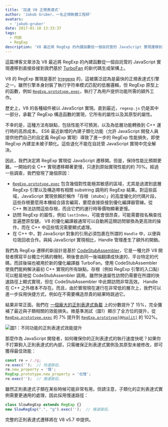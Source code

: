 ```yaml
---
title: '加速 V8 正規表達式'
author: 'Jakob Gruber，一名正規軟體工程師'
avatars:
  - 'jakob-gruber'
date: 2017-01-10 13:33:37
tags:
  - 内部
  - RegExp
description: 'V8 最近將 RegExp 的內建函數從一個自託管的 JavaScript 實現遷移到直接掛接到我們基於 TurboFan 的新代碼生成架構上。'
---
```

這篇博客文章涉及 V8 最近將 RegExp 的內建函數從一個自託管的 JavaScript 實現遷移到直接掛接到我們基於 [TurboFan](/blog/v8-release-56) 的新代碼生成架構上。

<!--truncate-->
V8 的 RegExp 實現是基於 [Irregexp](https://blog.chromium.org/2009/02/irregexp-google-chromes-new-regexp.html) 的，這被廣泛認為是最快的正規表達式引擎之一。雖然引擎本身封裝了執行字符串模式匹配的低層邏輯，但 RegExp 原型上的函數，例如 [`RegExp.prototype.exec`](https://developer.mozilla.org/en-US/docs/Web/JavaScript/Reference/Global_Objects/RegExp/exec)，執行了為用戶提供功能所需的額外工作。

歷史上，V8 的各種組件被以 JavaScript 實現。直到最近，`regexp.js` 仍是其中一部分，承載了 RegExp 構造函數的實現，它所有的屬性以及其原型的屬性。

不幸的是，這種方法有缺點，包括性能不可預測，以及為低層功能轉換到 C++ 運行時的高昂成本。 ES6 最近新增的內建子類化功能（允許 JavaScript 開發人員提供他們自己的自定義 RegExp 實現）導致了進一步的 RegExp 性能損失，即使 RegExp 內建並未被子類化。這些退化不能在自託管 JavaScript 實現中完全解決。

因此，我們決定將 RegExp 實現從 JavaScript 遷移開。但是，保持性能比預期更難。一開始的全 C++ 實現遷移顯著更慢，只達到原始實現性能的約 70%。經過一些調查，我們發現了幾個原因：

- [`RegExp.prototype.exec`](https://developer.mozilla.org/en-US/docs/Web/JavaScript/Reference/Global_Objects/RegExp/exec) 包含幾個對性能極其敏感的區域，尤其是過渡到底層 RegExp 引擎以及構造帶有相關 substring 調用的 RegExp 結果。對這些區域，JavaScript 實現依賴於稱作「存根（stubs）」的高度優化的代碼片段，這些存根要麼用本機組合語言編寫，要麼直接掛接到優化編譯器管線。從 C++ 無法訪問這些存根，而且它們的運行時等價物顯著更慢。
- 訪問 RegExp 的屬性，例如 `lastIndex`，可能會很昂貴，可能需要按名稱查找並遍歷原型鏈。 V8 的優化編譯器通常可以自動將這類訪問替換為更高效的操作，而在 C++ 中這些情況需要顯式處理。
- 在 C++ 中，對 JavaScript 對象的引用必須包裹在所謂的 `Handle` 中，以便與垃圾回收合作。與純 JavaScript 實現相比，Handle 管理產生了額外的開銷。

我們為 RegExp 遷移的新設計是基於 [CodeStubAssembler](/blog/csa)，它是一種允許 V8 開發者撰寫平台獨立代碼的機制，稍後會由同一後端翻譯成快速的、平台特定的代碼，而該後端也被用於新的優化編譯器 TurboFan。使用 CodeStubAssembler 使我們能夠解決最初 C++ 實現的所有缺點。存根（例如 RegExp 引擎的入口點）可以輕易地從 CodeStubAssembler 調用。雖然快速屬性訪問仍需要在所謂的快速路徑上顯式實現，但在 CodeStubAssembler 中此類訪問非常高效。 Handle 在 C++ 之外根本不存在。而且，由於實現現在運行在非常低的層次上，我們可以進一步採用快捷方式，例如在不需要構造昂貴的結果時跳過它。

結果非常正面。我們在 [一個龐大的正則表達式負載](https://github.com/chromium/octane/blob/master/regexp.js) 上的分數提升了 15%，完全彌補了最近與子類相關的效能損失。微基準測試（圖1）顯示了全方位的提升，從 [`RegExp.prototype.exec`](https://developer.mozilla.org/en-US/docs/Web/JavaScript/Reference/Global_Objects/RegExp/exec) 的 7% 提升到 [`RegExp.prototype[@@split]`](https://developer.mozilla.org/en-US/docs/Web/JavaScript/Reference/Global_Objects/RegExp/@@split) 的 102%。

![圖1：不同功能的正則表達式效能提升](/_img/speeding-up-regular-expressions/perf.png)

那麼作為 JavaScript 開發者，如何確保你的正則表達式的執行速度快呢？如果你不打算鉤入正則表達式的內部，只需確保正則表達式實例及其原型未被修改，即可獲得最佳效能：

```js
const re = /./g;
re.exec('');  // 快速路徑。
re.new_property = '慢';
RegExp.prototype.new_property = '也慢';
re.exec('');  // 慢速路徑。
```

雖然正則表達式子類在某些時候可能非常有用，但請注意，子類化的正則表達式實例需要更通用的處理，因此採用慢速路徑：

```js
class SlowRegExp extends RegExp {}
new SlowRegExp(".", "g").exec('');  // 慢速路徑。
```

完整的正則表達式遷移將在 V8 v5.7 中提供。
